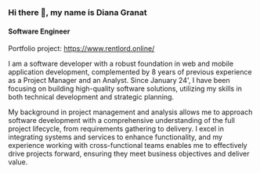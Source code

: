 ### Hi there 👋, my name is Diana Granat
#### Software Engineer


Portfolio project: https://www.rentlord.online/

I am a software developer with a robust foundation in web and mobile application development, complemented by 8 years of previous experience as a Project Manager and an Analyst. Since January 24', I have been focusing on building high-quality software solutions, utilizing my skills in both technical development and strategic planning.

My background in project management and analysis allows me to approach software development with a comprehensive understanding of the full project lifecycle, from requirements gathering to delivery. I excel in integrating systems and services to enhance functionality, and my experience working with cross-functional teams enables me to effectively drive projects forward, ensuring they meet business objectives and deliver value.
